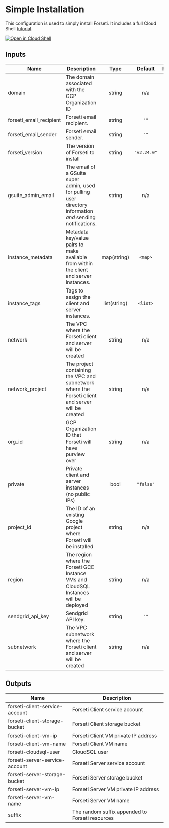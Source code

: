 # Simple Installation

This configuration is used to simply install Forseti. It includes a full Cloud Shell [tutorial](./tutorial.md).

[![Open in Cloud Shell](https://gstatic.com/cloudssh/images/open-btn.svg)](https://console.cloud.google.com/cloudshell/open?cloudshell_git_repo=https%3A%2F%2Fgithub.com%2Fforseti-security%2Fterraform-google-forseti.git&cloudshell_git_branch=modulerelease510&cloudshell_working_dir=examples/install_simple&cloudshell_image=gcr.io%2Fgraphite-cloud-shell-images%2Fterraform%3Alatest&cloudshell_tutorial=.%2Ftutorial.md)

<!-- BEGINNING OF PRE-COMMIT-TERRAFORM DOCS HOOK -->
## Inputs

| Name | Description | Type | Default | Required |
|------|-------------|:----:|:-----:|:-----:|
| domain | The domain associated with the GCP Organization ID | string | n/a | yes |
| forseti\_email\_recipient | Forseti email recipient. | string | `""` | no |
| forseti\_email\_sender | Forseti email sender. | string | `""` | no |
| forseti\_version | The version of Forseti to install | string | `"v2.24.0"` | no |
| gsuite\_admin\_email | The email of a GSuite super admin, used for pulling user directory information *and* sending notifications. | string | n/a | yes |
| instance\_metadata | Metadata key/value pairs to make available from within the client and server instances. | map(string) | `<map>` | no |
| instance\_tags | Tags to assign the client and server instances. | list(string) | `<list>` | no |
| network | The VPC where the Forseti client and server will be created | string | n/a | yes |
| network\_project | The project containing the VPC and subnetwork where the Forseti client and server will be created | string | n/a | yes |
| org\_id | GCP Organization ID that Forseti will have purview over | string | n/a | yes |
| private | Private client and server instances (no public IPs) | bool | `"false"` | no |
| project\_id | The ID of an existing Google project where Forseti will be installed | string | n/a | yes |
| region | The region where the Forseti GCE Instance VMs and CloudSQL Instances will be deployed | string | n/a | yes |
| sendgrid\_api\_key | Sendgrid API key. | string | `""` | no |
| subnetwork | The VPC subnetwork where the Forseti client and server will be created | string | n/a | yes |

## Outputs

| Name | Description |
|------|-------------|
| forseti-client-service-account | Forseti Client service account |
| forseti-client-storage-bucket | Forseti Client storage bucket |
| forseti-client-vm-ip | Forseti Client VM private IP address |
| forseti-client-vm-name | Forseti Client VM name |
| forseti-cloudsql-user | CloudSQL user |
| forseti-server-service-account | Forseti Server service account |
| forseti-server-storage-bucket | Forseti Server storage bucket |
| forseti-server-vm-ip | Forseti Server VM private IP address |
| forseti-server-vm-name | Forseti Server VM name |
| suffix | The random suffix appended to Forseti resources |

<!-- END OF PRE-COMMIT-TERRAFORM DOCS HOOK -->
